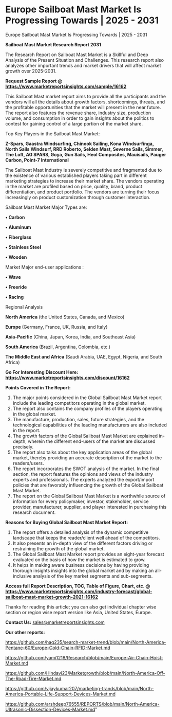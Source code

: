 # Europe Sailboat Mast Market Is Progressing Towards | 2025 - 2031
Europe Sailboat Mast Market Is Progressing Towards | 2025 - 2031

<strong>Sailboat Mast Market Research Report 2031</strong>

The Research Report on Sailboat Mast Market is a Skillful and Deep Analysis of the Present Situation and Challenges. This research report also analyzes other important trends and market drivers that will affect market growth over 2025-2031.

<strong>Request Sample Report @ <a href=https://www.marketreportsinsights.com/sample/16162>https://www.marketreportsinsights.com/sample/16162</a></strong>

This Sailboat Mast market report aims to provide all the participants and the vendors will all the details about growth factors, shortcomings, threats, and the profitable opportunities that the market will present in the near future. The report also features the revenue share, industry size, production volume, and consumption in order to gain insights about the politics to contest for gaining control of a large portion of the market share.

Top Key Players in the Sailboat Mast Market:

<strong>Z-Spars, Gaastra Windsurfing, Chinook Sailing, Kona Windsurfinga, North Sails Windsurf, RRD Roberto, Selden Mast, Severne Sails, Simmer, The Loft, AG SPARS, Goya, Gun Sails, Heol Composites, Mauisails, Pauger Carbon, Point-7 International</strong>

The Sailboat Mast Industry is severely competitive and fragmented due to the existence of various established players taking part in different marketing strategies to increase their market share. The vendors operating in the market are profiled based on price, quality, brand, product differentiation, and product portfolio. The vendors are turning their focus increasingly on product customization through customer interaction.

Sailboat Mast Market Major Types are:

<strong>• Carbon

• Aluminum

• Fiberglass

• Stainless Steel

• Wooden</strong>

Market Major end-user applications :

<strong>• Wave

• Freeride

• Racing</strong>

Regional Analysis

</u><strong><b>North America</b></strong> (the United States, Canada, and Mexico)

<strong><b>Europe </b></strong>(Germany, France, UK, Russia, and Italy)

<strong><b>Asia-Pacific</b></strong> (China, Japan, Korea, India, and Southeast Asia)

<strong><b>South America</b></strong> (Brazil, Argentina, Colombia, etc.)

<strong><b>The Middle East and Africa</b></strong> (Saudi Arabia, UAE, Egypt, Nigeria, and South Africa)

<strong>Go For Interesting Discount Here: <a href=https://www.marketreportsinsights.com/discount/16162>https://www.marketreportsinsights.com/discount/16162</a></strong>

<strong>Points Covered in The Report:</strong>
<ol>
  <li>The major points considered in the Global Sailboat Mast Market report include the leading competitors operating in the global market.</li>
  <li>The report also contains the company profiles of the players operating in the global market.</li>
  <li>The manufacture, production, sales, future strategies, and the technological capabilities of the leading manufacturers are also included in the report.</li>
  <li>The growth factors of the Global Sailboat Mast Market are explained in-depth, wherein the different end-users of the market are discussed precisely.</li>
  <li>The report also talks about the key application areas of the global market, thereby providing an accurate description of the market to the readers/users.</li>
  <li>The report incorporates the SWOT analysis of the market. In the final section, the report features the opinions and views of the industry experts and professionals. The experts analyzed the export/import policies that are favorably influencing the growth of the Global Sailboat Mast Market.</li>
  <li>The report on the Global Sailboat Mast Market is a worthwhile source of information for every policymaker, investor, stakeholder, service provider, manufacturer, supplier, and player interested in purchasing this research document.</li>
</ol>
<strong>Reasons for Buying Global Sailboat Mast Market Report:</strong>

<ol>
  <li>The report offers a detailed analysis of the dynamic competitive landscape that keeps the reader/client well ahead of the competitors.</li>
  <li>It also presents an in-depth view of the different factors driving or restraining the growth of the global market.</li>
  <li>The Global Sailboat Mast Market report provides an eight-year forecast evaluated on the basis of how the market is estimated to grow.</li>
  <li>It helps in making aware business decisions by having providing thorough insights insights into the global market and by making an all-inclusive analysis of the key market segments and sub-segments.</li>
</ol>
<strong>Access full Report Description, TOC, Table of Figure, Chart, etc. @ <a href=https://www.marketreportsinsights.com/industry-forecast/global-sailboat-mast-market-growth-2021-16162>https://www.marketreportsinsights.com/industry-forecast/global-sailboat-mast-market-growth-2021-16162</a></strong>


Thanks for reading this article; you can also get individual chapter wise section or region wise report version like Asia, United States, Europe.

<strong>Contact Us:</strong>
sales@marketreportsinsights.com

<strong>Our other reports:</strong>

<a href=https://github.com/haq235/search-market-trend/blob/main/North-America-Pentane-60/Europe-Cold-Chain-RFID-Market.md>https://github.com/haq235/search-market-trend/blob/main/North-America-Pentane-60/Europe-Cold-Chain-RFID-Market.md</a>

<a href=https://github.com/yami1218/Research/blob/main/Europe-Air-Chain-Hoist-Market.md>https://github.com/yami1218/Research/blob/main/Europe-Air-Chain-Hoist-Market.md</a>

<a href=https://github.com/Hindavi23/Marketgrowth/blob/main/North-America-Off-The-Road-Tire-Market.md>https://github.com/Hindavi23/Marketgrowth/blob/main/North-America-Off-The-Road-Tire-Market.md</a>

<a href=https://github.com/vijaykumar207/marketing-trands/blob/main/North-America-Portable-Life-Support-Devices-Market.md>https://github.com/vijaykumar207/marketing-trands/blob/main/North-America-Portable-Life-Support-Devices-Market.md</a>

<a href=https://github.com/arshdeep76555/REPORTS/blob/main/North-America-Ultrasonic-Dissection-Devices-Market.md>https://github.com/arshdeep76555/REPORTS/blob/main/North-America-Ultrasonic-Dissection-Devices-Market.md</a>"
